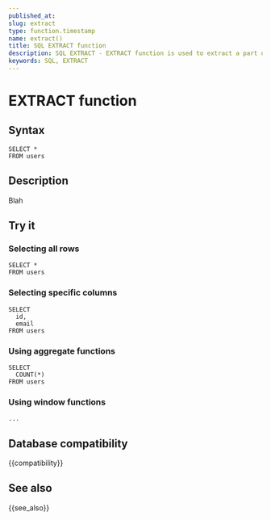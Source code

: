 ```yaml
---
published_at:
slug: extract
type: function.timestamp
name: extract()
title: SQL EXTRACT function
description: SQL EXTRACT - EXTRACT function is used to extract a part of date (year, month, day, etc) from a timestamp.
keywords: SQL, EXTRACT
---
```


# EXTRACT function

## Syntax

~~~mysql
SELECT *
FROM users
~~~

## Description

Blah

## Try it

### Selecting all rows

~~~mysql
SELECT *
FROM users
~~~

### Selecting specific columns

~~~pgsql
SELECT
  id,
  email
FROM users
~~~

### Using aggregate functions

~~~pgsql
SELECT
  COUNT(*)
FROM users
~~~

### Using window functions

~~~pgsql
...
~~~

## Database compatibility

{{compatibility}}

## See also

{{see_also}}
